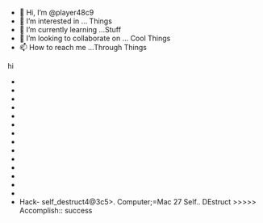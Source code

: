 - 👋 Hi, I’m @player48c9
- 👀 I’m interested in ... Things
- 🌱 I’m currently learning ...Stuff
- 💞️ I’m looking to collaborate on ... Cool Things
- 📫 How to reach me ...Through Things

<!---
player48c9/player48c9 is a ✨ special ✨ repository because its `README.md` (this file) appears on your GitHub profile.
You can click the Preview link to take a look at your changes.
---> hi





































-
-
-
-
-
-
-
-
-
-
-
-
-
-
- Hack- self_destruct4@3c5>.
Computer;=Mac 27 Self.. DEstruct >>>>> Accomplish:: success

